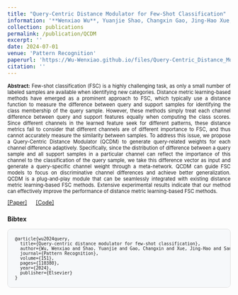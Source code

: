 ```yaml
---
title: "Query-Centric Distance Modulator for Few-Shot Classification"
information: '**Wenxiao Wu**, Yuanjie Shao, Changxin Gao, Jing-Hao Xue, Nong Sang<sup>*</sup>, "Query-Centric Distance Modulator for Few-shot Classification", Pattern Recognition, 2024: 110380.'
collection: publications
permalink: /publication/QCDM
excerpt: ''
date: 2024-07-01
venue: 'Pattern Recognition'
paperurl: 'https://Wu-Wenxiao.github.io/files/Query-Centric_Distance_Modulator_for_Few-Shot_Classification.pdf'
citation: ''
---
```

<p style="text-align: justify;font-size: 80%;">
<strong>Abstract:</strong> Few-shot classification (FSC) is a highly challenging task, as only a small number of labeled samples are available when identifying new categories. Distance metric learning-based methods have emerged as a prominent approach to FSC, which typically use a distance function to measure the difference between query and support samples for identifying the class membership of the query sample. However, these methods simply treat each channel difference between query and support features equally when computing the class scores. Since different channels in the learned feature seek for different patterns, these distance metrics fail to consider that different channels are of different importance to FSC, and thus cannot accurately measure the similarity between samples. To address this issue, we propose a Query-Centric Distance Modulator (QCDM) to generate query-related weights for each channel difference adaptively. Specifically, since the distribution of difference between a query sample and all support samples in a particular channel can reflect the importance of this channel to the classification of the query sample, we take this difference vector as input and generate a query-specific channel weight through a meta-network. QCDM can guide FSC models to focus on discriminative channel differences and achieve better generalization. QCDM is a plug-and-play module that can be seamlessly integrated with existing distance metric learning-based FSC methods. Extensive experimental results indicate that our method can effectively improve the performance of distance metric learning-based FSC methods.
</p>

<div style="display: flex; align-items: center; gap: 20px; font-size: 90%;">
    <a href="https://Wu-Wenxiao.github.io/files/Query-Centric_Distance_Modulator_for_Few-Shot_Classification.pdf">[Paper]</a>
    <a href="https://github.com/Wu-Wenxiao/QCDM">[Code]</a>
</div>

<strong style="display: block; margin-top: 1.5em; margin-bottom: 0.5em;">Bibtex</strong>
<pre style="background-color: #f6f8fa; border: 1px solid #ddd; padding: 16px; border-radius: 8px; font-size: 70%; overflow-x: auto; margin-top: 0;">
@article{wu2024query,
  title={Query-centric distance modulator for few-shot classification},
  author={Wu, Wenxiao and Shao, Yuanjie and Gao, Changxin and Xue, Jing-Hao and Sang, Nong},
  journal={Pattern Recognition},
  volume={151},
  pages={110380},
  year={2024},
  publisher={Elsevier}
}
</pre>
